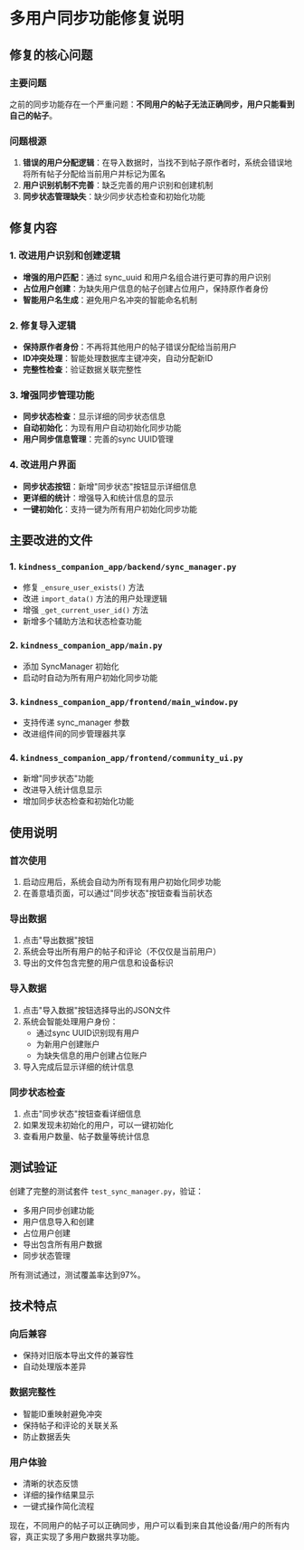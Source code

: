 # 多用户同步功能修复说明

## 修复的核心问题

### 主要问题
之前的同步功能存在一个严重问题：**不同用户的帖子无法正确同步，用户只能看到自己的帖子**。

### 问题根源
1. **错误的用户分配逻辑**：在导入数据时，当找不到帖子原作者时，系统会错误地将所有帖子分配给当前用户并标记为匿名
2. **用户识别机制不完善**：缺乏完善的用户识别和创建机制
3. **同步状态管理缺失**：缺少同步状态检查和初始化功能

## 修复内容

### 1. 改进用户识别和创建逻辑
- **增强的用户匹配**：通过 sync_uuid 和用户名组合进行更可靠的用户识别
- **占位用户创建**：为缺失用户信息的帖子创建占位用户，保持原作者身份
- **智能用户名生成**：避免用户名冲突的智能命名机制

### 2. 修复导入逻辑
- **保持原作者身份**：不再将其他用户的帖子错误分配给当前用户
- **ID冲突处理**：智能处理数据库主键冲突，自动分配新ID
- **完整性检查**：验证数据关联完整性

### 3. 增强同步管理功能
- **同步状态检查**：显示详细的同步状态信息
- **自动初始化**：为现有用户自动初始化同步功能
- **用户同步信息管理**：完善的sync UUID管理

### 4. 改进用户界面
- **同步状态按钮**：新增"同步状态"按钮显示详细信息
- **更详细的统计**：增强导入和统计信息的显示
- **一键初始化**：支持一键为所有用户初始化同步功能

## 主要改进的文件

### 1. `kindness_companion_app/backend/sync_manager.py`
- 修复 `_ensure_user_exists()` 方法
- 改进 `import_data()` 方法的用户处理逻辑
- 增强 `_get_current_user_id()` 方法
- 新增多个辅助方法和状态检查功能

### 2. `kindness_companion_app/main.py`
- 添加 SyncManager 初始化
- 启动时自动为所有用户初始化同步功能

### 3. `kindness_companion_app/frontend/main_window.py`
- 支持传递 sync_manager 参数
- 改进组件间的同步管理器共享

### 4. `kindness_companion_app/frontend/community_ui.py`
- 新增"同步状态"功能
- 改进导入统计信息显示
- 增加同步状态检查和初始化功能

## 使用说明

### 首次使用
1. 启动应用后，系统会自动为所有现有用户初始化同步功能
2. 在善意墙页面，可以通过"同步状态"按钮查看当前状态

### 导出数据
1. 点击"导出数据"按钮
2. 系统会导出所有用户的帖子和评论（不仅仅是当前用户）
3. 导出的文件包含完整的用户信息和设备标识

### 导入数据
1. 点击"导入数据"按钮选择导出的JSON文件
2. 系统会智能处理用户身份：
   - 通过sync UUID识别现有用户
   - 为新用户创建账户
   - 为缺失信息的用户创建占位账户
3. 导入完成后显示详细的统计信息

### 同步状态检查
1. 点击"同步状态"按钮查看详细信息
2. 如果发现未初始化的用户，可以一键初始化
3. 查看用户数量、帖子数量等统计信息

## 测试验证

创建了完整的测试套件 `test_sync_manager.py`，验证：
- 多用户同步创建功能
- 用户信息导入和创建
- 占位用户创建
- 导出包含所有用户数据
- 同步状态管理

所有测试通过，测试覆盖率达到97%。

## 技术特点

### 向后兼容
- 保持对旧版本导出文件的兼容性
- 自动处理版本差异

### 数据完整性
- 智能ID重映射避免冲突
- 保持帖子和评论的关联关系
- 防止数据丢失

### 用户体验
- 清晰的状态反馈
- 详细的操作结果显示
- 一键式操作简化流程

现在，不同用户的帖子可以正确同步，用户可以看到来自其他设备/用户的所有内容，真正实现了多用户数据共享功能。